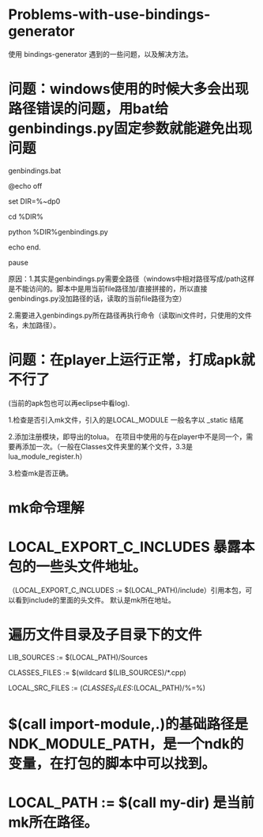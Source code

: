# Problems-with-use-bindings-generator
使用 bindings-generator 遇到的一些问题，以及解决方法。

问题：windows使用的时候大多会出现路径错误的问题，用bat给genbindings.py固定参数就能避免出现问题
===
genbindings.bat

@echo off

set DIR=%~dp0

cd %DIR%

python %DIR%genbindings.py

echo end.

pause

原因：1.其实是genbindings.py需要全路径（windows中相对路径写成/path这样是不能访问的。脚本中是用当前file路径加/直接拼接的，所以直接genbindings.py没加路径的话，读取的当前file路径为空）

2.需要进入genbindings.py所在路径再执行命令（读取ini文件时，只使用的文件名，未加路径）。

问题：在player上运行正常，打成apk就不行了
=== 
(当前的apk包也可以再eclipse中看log).

1.检查是否引入mk文件，引入的是LOCAL_MODULE 一般名字以 _static 结尾

2.添加注册模块，即导出的tolua。 在项目中使用的与在player中不是同一个，需要再添加一次。（一般在Classes文件夹里的某个文件，3.3是lua_module_register.h）

3.检查mk是否正确。


mk命令理解
===
LOCAL_EXPORT_C_INCLUDES 暴露本包的一些头文件地址。
=
（LOCAL_EXPORT_C_INCLUDES := $(LOCAL_PATH)/include）引用本包，可以看到include的里面的头文件。 默认是mk所在地址。

遍历文件目录及子目录下的文件
=
LIB_SOURCES := $(LOCAL_PATH)/Sources

CLASSES_FILES := $(wildcard $(LIB_SOURCES)/*.cpp)

LOCAL_SRC_FILES := $(CLASSES_FILES:$(LOCAL_PATH)/%=%)

$(call import-module,.)的基础路径是NDK_MODULE_PATH，是一个ndk的变量，在打包的脚本中可以找到。
=
LOCAL_PATH := $(call my-dir) 是当前mk所在路径。
=


